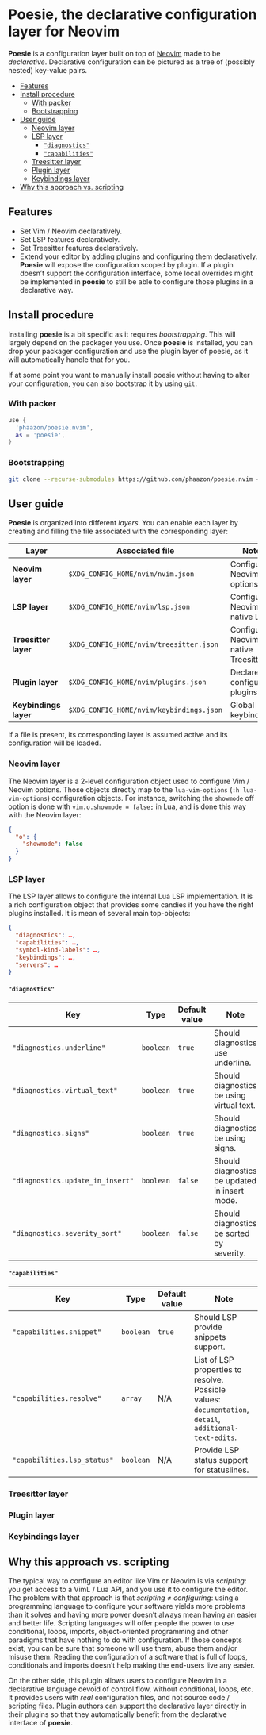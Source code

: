 # Poesie, the declarative configuration layer for Neovim

**Poesie** is a configuration layer built on top of [Neovim] made to be _declarative_. Declarative configuration can be
pictured as a tree of (possibly nested) key-value pairs.

<!-- vim-markdown-toc GFM -->

* [Features](#features)
* [Install procedure](#install-procedure)
  * [With packer](#with-packer)
  * [Bootstrapping](#bootstrapping)
* [User guide](#user-guide)
  * [Neovim layer](#neovim-layer)
  * [LSP layer](#lsp-layer)
    * [`"diagnostics"`](#diagnostics)
    * [`"capabilities"`](#capabilities)
  * [Treesitter layer](#treesitter-layer)
  * [Plugin layer](#plugin-layer)
  * [Keybindings layer](#keybindings-layer)
* [Why this approach vs. scripting](#why-this-approach-vs-scripting)

<!-- vim-markdown-toc -->

## Features

- Set Vim / Neovim declaratively.
- Set LSP features declaratively.
- Set Treesitter features declaratively.
- Extend your editor by adding plugins and configuring them declaratively. **Poesie** will expose the configuration
  scoped by plugin. If a plugin doesn’t support the configuration interface, some local overrides might be implemented
  in **poesie** to still be able to configure those plugins in a declarative way.

## Install procedure

Installing **poesie** is a bit specific as it requires _bootstrapping_. This will largely depend on the packager you
use. Once **poesie** is installed, you can drop your packager configuration and use the plugin layer of poesie, as it
will automatically handle that for you.

If at some point you want to manually install poesie without having to alter your configuration, you can also bootstrap
it by using `git`.

### With packer

```lua
use {
  'phaazon/poesie.nvim',
  as = 'poesie',
}
```

### Bootstrapping

```sh
git clone --recurse-submodules https://github.com/phaazon/poesie.nvim <path to the plugin directory>
```

## User guide

**Poesie** is organized into different _layers_. You can enable each layer by creating and filling the file associated
with the corresponding layer:

| Layer                 | Associated file                          | Notes                                 |
| -----                 | ---------------                          | -----                                 |
| **Neovim layer**      | `$XDG_CONFIG_HOME/nvim/nvim.json`        | Configure Neovim options.             |
| **LSP layer**         | `$XDG_CONFIG_HOME/nvim/lsp.json`         | Configure Neovim’s native LSP.        |
| **Treesitter layer**  | `$XDG_CONFIG_HOME/nvim/treesitter.json`  | Configure Neovim’s native Treesitter. |
| **Plugin layer**      | `$XDG_CONFIG_HOME/nvim/plugins.json`     | Declare and configure plugins.        |
| **Keybindings layer** | `$XDG_CONFIG_HOME/nvim/keybindings.json` | Global keybindings.                   |

If a file is present, its corresponding layer is assumed active and its configuration will be loaded.

### Neovim layer

The Neovim layer is a 2-level configuration object used to configure Vim / Neovim options. Those objects directly map to
the `lua-vim-options` (`:h lua-vim-options`) configuration objects. For instance, switching the `showmode` off option
is done with `vim.o.showmode = false;` in Lua, and is done this way with the Neovim layer:

```json
{
  "o": {
    "showmode": false
  }
}
```

### LSP layer

The LSP layer allows to configure the internal Lua LSP implementation. It is a rich configuration object that provides
some candies if you have the right plugins installed. It is mean of several main top-objects:

```json
{
  "diagnostics": …,
  "capabilities": …,
  "symbol-kind-labels": …,
  "keybindings": …,
  "servers": …
}
```

#### `"diagnostics"`

| Key                               | Type      | Default value | Note                                          |
| ---                               | ----      | ------------- | ----                                          |
| `"diagnostics.underline"`         | `boolean` | `true`        | Should diagnostics use underline.             |
| `"diagnostics.virtual_text"`      | `boolean` | `true`        | Should diagnostics be using virtual text.     |
| `"diagnostics.signs"`             | `boolean` | `true`        | Should diagnostics be using signs.            |
| `"diagnostics.update_in_insert"`  | `boolean` | `false`       | Should diagnostics be updated in insert mode. |
| `"diagnostics.severity_sort"`     | `boolean` | `false`       | Should diagnostics be sorted by severity.     |

#### `"capabilities"`

| Key                               | Type      | Default value      | Note                                 |
| ---                               | ----      | -------------      | ----                                 |
| `"capabilities.snippet"`          | `boolean` | `true`             | Should LSP provide snippets support. |
| `"capabilities.resolve"`          | `array`   | N/A                | List of LSP properties to resolve. Possible values: `documentation`, `detail`, `additional-text-edits`. |
| `"capabilities.lsp_status"`       | `boolean` | N/A                | Provide LSP status support for statuslines. |

### Treesitter layer

### Plugin layer

### Keybindings layer

## Why this approach vs. scripting

The typical way to configure an editor like Vim or Neovim is via _scripting_: you get access to a VimL / Lua API, and
you use it to configure the editor. The problem with that approach is that _scripting ≠ configuring_: using a
programming language to configure your software yields more problems than it solves and having more power doesn’t always
mean having an easier and better life. Scripting languages will offer people the power to use conditional, loops,
imports, object-oriented programming and other paradigms that have nothing to do with configuration. If those concepts
exist, you can be sure that someone will use them, abuse them and/or misuse them. Reading the configuration of a
software that is full of loops, conditionals and imports doesn’t help making the end-users live any easier.

On the other side, this plugin allows users to configure Neovim in a declarative language devoid of control flow,
without conditional, loops, etc. It provides users with _real_ configuration files, and not source code / scripting
files. Plugin authors can support the declarative layer directly in their plugins so that they automatically benefit
from the declarative interface of **poesie**.

[Neovim]: https://neovim.io

